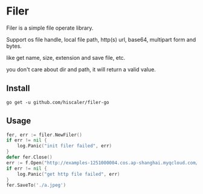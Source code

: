 Filer
=====

Filer is a simple file operate library.

Support os file handle, local file path, http(s) url, base64, multipart form and bytes.

like get name, size, extension and save file, etc.

you don't care about dir and path, it will return a valid value.

## Install

```shell
go get -u github.com/hiscaler/filer-go
```

## Usage

```go
fer, err := filer.NewFiler()
if err != nil {
	log.Panic("init filer failed", err)
}
defer fer.Close()
err := f.Open("http://examples-1251000004.cos.ap-shanghai.myqcloud.com/sample.jpeg")
if err != nil {
    log.Panic("get http file failed", err)
}
fer.SaveTo('./a.jpeg')
```
